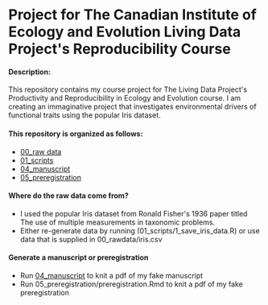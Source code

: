 # Project for The Canadian Institute of Ecology and Evolution Living Data Project's Reproducibility Course

#### Description: 
This repository contains my course project for The Living Data Project's Productivity and Reproducibility in Ecology and Evolution course. I am creating an immaginative project that investigates environmental drivers of functional traits using the popular Iris dataset.

#### This repository is organized as follows:
- [00_raw data](./00_raw_data)
- [01_scripts](./01_scripts)
- [04_manuscript](./04_manuscript)
- [05_preregistration](./05_preregistration)

#### Where do the raw data come from?
- I used the popular Iris dataset from Ronald Fisher's 1936 paper titled The use of multiple measurements in taxonomic problems.
- Either re-generate data by running (01_scripts/1_save_iris_data.R) or use data that is supplied in 00_rawdata/iris.csv

#### Generate a manuscript or preregistration
- Run [04_manuscript](./04_manuscript.Rmd) to knit a pdf of my fake manuscript
- Run 05_preregistration/preregistration.Rmd to knit a pdf of my fake preregistration


